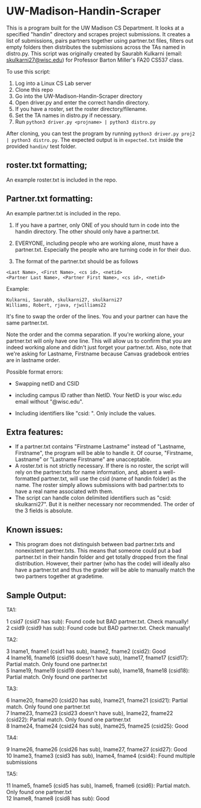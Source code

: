 # UW-Madison-Handin-Scraper
This is a program built for the UW Madison CS Department. It looks at a specified "handin" directory and scrapes project submissions.
It creates a list of submissions, pairs partners together using partner.txt files, filters out empty folders then distributes the submissions across the TAs named in distro.py.
This script was originally created by Saurabh Kulkarni (email: skulkarni27@wisc.edu) for Professor Barton Miller's FA20 CS537 class.

To use this script:

1) Log into a Linux CS Lab server
2) Clone this repo
3) Go into the UW-Madison-Handin-Scraper directory
4) Open driver.py and enter the correct handin directory.
5) If you have a roster, set the roster directory/filename.
6) Set the TA names in distro.py if necessary.
7) Run ```python3 driver.py <projname> | python3 distro.py```


After cloning, you can test the program by running ```python3 driver.py proj2 | python3 distro.py```. The expected output is in ```expected.txt``` inside the provided ```handin/``` test folder.

## roster.txt formatting;

An example roster.txt is included in the repo.

## Partner.txt formatting:

An example partner.txt is included in the repo.

1) If you have a partner, only ONE of you should turn in code into the handin directory. The other should only have a partner.txt.

2) EVERYONE, including people who are working alone, must have a partner.txt. Especially the people who are turning code in for their duo.

3) The format of the partner.txt should be as follows

```
<Last Name>, <First Name>, <cs id>, <netid>
<Partner Last Name>, <Partner First Name>, <cs id>, <netid>
```

Example:
```
Kulkarni, Saurabh, skulkarni27, skulkarni27
Williams, Robert, rjava, rjwilliams22
```
It's fine to swap the order of the lines. You and your partner can have the same partner.txt.

Note the order and the comma separation. If you're working alone, your partner.txt will only have one line. This will allow us to confirm that you are indeed working alone and didn't just forget your partner.txt. Also, note that we're asking for Lastname, Firstname because Canvas gradebook entries are in lastname order.

Possible format errors:

- Swapping netID and CSID

- including campus ID rather than NetID. Your NetID is your wisc.edu email without "@wisc.edu".

- Including identifiers like "csid: <csid>". Only include the values.


## Extra features:

- If a partner.txt contains "Firstname Lastname" instead of "Lastname, Firstname", the program will be able to handle it. Of course, "Firstname, Lastname" or "Lastname Firstname" are unacceptable.
- A roster.txt is not strictly necessary. If there is no roster, the script will rely on the partner.txts for name information, and, absent a well-formatted partner.txt, will use the csid (name of handin folder) as the name. The roster simply allows submissions with bad partner.txts to have a real name associated with them.
- The script can handle colon delimited identifiers such as "csid: skulkarni27". But it is neither necessary nor recommended. The order of the 3 fields is absolute.

## Known issues:
- This program does not distinguish between bad partner.txts and nonexistent partner.txts. This means that someone could put a bad partner.txt in their handin folder and get totally dropped from the final distribution. However, their partner (who has the code) will ideally also have a partner.txt and thus the grader will be able to manually match the two partners together at gradetime.

## Sample Output:
TA1:  
  
1 csid7 (csid7 has sub): Found code but BAD partner.txt. Check manually!  
2 csid9 (csid9 has sub): Found code but BAD partner.txt. Check manually!  
  
TA2:  
  
3 lname1,  fname1 (csid1 has sub), lname2,  fname2 (csid2): Good  
4 lname16, fname16 (csid16 doesn't have sub), lname17, fname17 (csid17): Partial match. Only found one partner.txt  
5 lname19, fname19 (csid19 doesn't have sub), lname18, fname18 (csid18): Partial match. Only found one partner.txt  
  
TA3:  
  
6 lname20, fname20 (csid20 has sub), lname21, fname21 (csid21): Partial match. Only found one partner.txt  
7 lname23, fname23 (csid23 doesn't have sub), lname22, fname22 (csid22): Partial match. Only found one partner.txt  
8 lname24, fname24 (csid24 has sub), lname25, fname25 (csid25): Good  
  
TA4:  
  
9 lname26, fname26 (csid26 has sub), lname27, fname27 (csid27): Good  
10 lname3, fname3 (csid3 has sub), lname4, fname4 (csid4): Found multiple submissions  
  
TA5:  
  
11 lname5, fname5 (csid5 has sub), lname6, fname6 (csid6): Partial match. Only found one partner.txt  
12 lname8, fname8 (csid8 has sub): Good  
